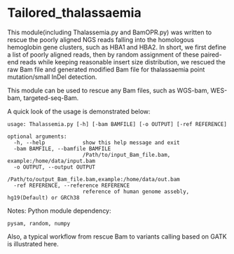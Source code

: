 # Tailored_thalassaemia

This module(including Thalassemia.py and BamOPR.py) was written to rescue the poorly aligned NGS reads falling into the homologous hemoglobin gene clusters, such as HBA1 and HBA2. In short, we first define a list of poorly aligned reads, then by random assignment of these paired-end reads while keeping reasonable insert size distribution, we rescued the raw Bam file and generated modified Bam file for thalassaemia point mutation/small InDel detection.

This module can be used to rescue any Bam files, such as WGS-bam, WES-bam, targeted-seq-Bam.

A quick look of the usage is demonstrated below:

    usage: Thalassemia.py [-h] [-bam BAMFILE] [-o OUTPUT] [-ref REFERENCE]

    optional arguments:
      -h, --help            show this help message and exit
      -bam BAMFILE, --bamfile BAMFILE
                            /Path/to/input_Bam_file.bam, example:/home/data/input.bam
      -o OUTPUT, --output OUTPUT
                            /Path/to/output_Bam_file.bam,example:/home/data/out.bam
      -ref REFERENCE, --reference REFERENCE
                            reference of human genome assebly, hg19(Default) or GRCh38

Notes: Python module dependency:

    pysam, random, numpy

Also, a typical workflow from rescue Bam to variants calling based on GATK is illustrated here.

